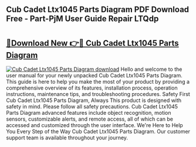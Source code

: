 ## Cub Cadet Ltx1045 Parts Diagram PDF Download Free - Part-PjM User Guide Repair LTQdp

# <h2><a href="http://dfscqw.blite.top/?on=Cub+Cadet+Ltx1045+Parts+Diagram">🔗Download New 👉🔴 Cub Cadet Ltx1045 Parts Diagram</a></h2>

[![Cub Cadet Ltx1045 Parts Diagram download](https://i.imgur.com/lujVjoI.png)](http://dfscqw.blite.top/?on=Cub+Cadet+Ltx1045+Parts+Diagram)
Hello and welcome to the user manual for your newly unpacked Cub Cadet Ltx1045 Parts Diagram. This guide is here to help you make the most of your product by providing a comprehensive overview of its features, installation process, operation instructions, maintenance tips, and troubleshooting procedures. Safety First Cub Cadet Ltx1045 Parts Diagram, Always This product is designed with safety in mind. Please follow all safety precautions. Cub Cadet Ltx1045 Parts Diagram advanced features include object recognition, motion sensors, customizable alerts, and remote access, all of which can be accessed and customized through the user interface. We're Here to Help You Every Step of the Way Cub Cadet Ltx1045 Parts Diagram. Our customer support team is available throughout your journey.
